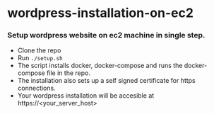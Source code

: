 # wordpress-installation-on-ec2

### Setup wordpress website on ec2 machine in single step.

- Clone the repo
- Run `./setup.sh`
- The script installs docker, docker-compose and runs the docker-compose file in the repo.
- The installation also sets up a self signed certificate for https connections.
- Your wordpress installation will be accesible at https://<your_server_host>
